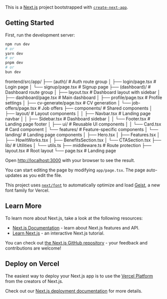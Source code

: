 This is a [Next.js](https://nextjs.org) project bootstrapped with [`create-next-app`](https://nextjs.org/docs/app/api-reference/cli/create-next-app).

## Getting Started

First, run the development server:

```bash
npm run dev
# or
yarn dev
# or
pnpm dev
# or
bun dev
```
frontend/src/app/
├── (auth)/                    # Auth route group
│   ├── login/page.tsx         # Login page
│   └── signup/page.tsx        # Signup page
├── (dashboard)/               # Dashboard route group
│   ├── layout.tsx            # Dashboard layout with sidebar
│   ├── dashboard/page.tsx     # Main dashboard
│   ├── profile/page.tsx       # Profile settings
│   ├── cv-generate/page.tsx   # CV generation
│   └── job-offers/page.tsx    # Job offers
├── components/                # Shared components
│   ├── layout/               # Layout components
│   │   ├── Navbar.tsx        # Landing page navbar
│   │   ├── Sidebar.tsx       # Dashboard sidebar
│   │   └── Footer.tsx        # Landing page footer
│   ├── ui/                   # Reusable UI components
│   │   └── Card.tsx          # Card component
│   └── features/             # Feature-specific components
│       └── landing/          # Landing page components
│           ├── Hero.tsx
│           ├── Features.tsx
│           ├── HowItWorks.tsx
│           ├── BenefitsSection.tsx
│           └── CTASection.tsx
├── lib/                      # Utilities
│   └── utils.ts
├── middleware.ts             # Route protection
├── layout.tsx               # Root layout
└── page.tsx                 # Landing page



Open [http://localhost:3000](http://localhost:3000) with your browser to see the result.

You can start editing the page by modifying `app/page.tsx`. The page auto-updates as you edit the file.

This project uses [`next/font`](https://nextjs.org/docs/app/building-your-application/optimizing/fonts) to automatically optimize and load [Geist](https://vercel.com/font), a new font family for Vercel.

## Learn More

To learn more about Next.js, take a look at the following resources:

- [Next.js Documentation](https://nextjs.org/docs) - learn about Next.js features and API.
- [Learn Next.js](https://nextjs.org/learn) - an interactive Next.js tutorial.

You can check out [the Next.js GitHub repository](https://github.com/vercel/next.js) - your feedback and contributions are welcome!

## Deploy on Vercel

The easiest way to deploy your Next.js app is to use the [Vercel Platform](https://vercel.com/new?utm_medium=default-template&filter=next.js&utm_source=create-next-app&utm_campaign=create-next-app-readme) from the creators of Next.js.

Check out our [Next.js deployment documentation](https://nextjs.org/docs/app/building-your-application/deploying) for more details.
